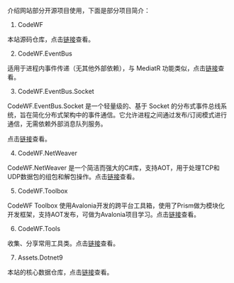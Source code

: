 介绍网站部分开源项目使用，下面是部分项目简介：

1. CodeWF

本站源码仓库，点击[链接](https://github.com/dotnet9/CodeWF)查看。

2. CodeWF.EventBus

适用于进程内事件传递（无其他外部依赖），与 MediatR 功能类似，点击[链接](https://github.com/dotnet9/CodeWF.EventBus)查看。

3. CodeWF.EventBus.Socket

CodeWF.EventBus.Socket 是一个轻量级的、基于 Socket 的分布式事件总线系统，旨在简化分布式架构中的事件通信。它允许进程之间通过发布/订阅模式进行通信，无需依赖外部消息队列服务。

点击[链接](https://github.com/dotnet9/CodeWF.EventBus.Socket)查看。

4. CodeWF.NetWeaver

CodeWF.NetWeaver 是一个简洁而强大的C#库，支持AOT，用于处理TCP和UDP数据包的组包和解包操作。点击[链接](https://github.com/dotnet9/CodeWF.NetWeaver)查看。

5. CodeWF.Toolbox

CodeWF Toolbox 使用Avalonia开发的跨平台工具箱，使用了Prism做为模块化开发框架，支持AOT发布，可做为Avalonia项目学习。点击[链接](https://github.com/dotnet9/CodeWF.Toolbox)查看。

6. CodeWF.Tools

收集、分享常用工具类。点击[链接](https://github.com/dotnet9/CodeWF.Tools)查看。

7. Assets.Dotnet9

本站的核心数据仓库，点击[链接](https://github.com/dotnet9/Assets.Dotnet9)查看。